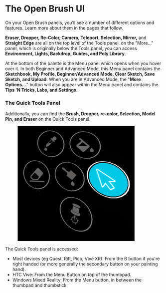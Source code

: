 # The Open Brush UI

On your Open Brush panels, you’ll see a number of different options and features. Learn more about them in the pages that follow.

**Eraser, Dropper, Re-Color, Camera, Teleport, Selection, Mirror,** and **Straight Edge** are all on the top level of the Tools panel. on the "More..." panel, which is originally below the Tools panel, you can access **Environment, Lights, Backdrop, Guides, and Poly Library**.

At the bottom of the palette is the Menu panel which opens when you hover over it. In both Beginner and Advanced Mode, this Menu panel contains the **Sketchbook, My Profile, Beginner/Advanced Mode, Clear Sketch, Save Sketch, and Upload**. When you are in Advanced Mode, the "**More Options...**" button will also appear within the Menu panel and contains the **Tips 'N Tricks, Labs, and Settings.**

### **The Quick Tools Panel**

Additionally, you can find the **Brush, Dropper, re-color, Selection, Model Pin, and Eraser** on the Quick Tools panel.

<figure><img src="../../.gitbook/assets/image.png" alt="" width="375"><figcaption></figcaption></figure>

The Quick Tools panel is accessed:

* Most devices (eg Quest, Rift, Pico, Vive XR): From the B button if you're right handed (or more generally the secondary button on your painting hand).
* HTC Vive: From the Menu Button on top of the thumbpad.
* Windows Mixed Reality: From the Menu button, in between the thumbpad and thumbstick

